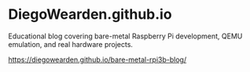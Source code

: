 # DiegoWearden.github.io
Educational blog covering bare-metal Raspberry Pi development, QEMU emulation, and real hardware projects.

https://diegowearden.github.io/bare-metal-rpi3b-blog/
